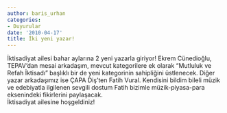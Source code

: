 ```yaml
---
author: baris_urhan
categories:
- Duyurular
date: '2010-04-17'
title: İki yeni yazar!
---
```


İktisadiyat ailesi bahar aylarına 2 yeni yazarla giriyor! Ekrem Cünedioğlu, TEPAV’dan mesai arkadaşım, mevcut kategorilere ek olarak “Mutluluk ve Refah İktisadı” başlıklı bir de yeni kategorinin sahipliğini üstlenecek. Diğer yazar arkadaşımız ise ÇAPA Diş’ten Fatih Vural. Kendisini bildim bileli müzik ve edebiyatla ilgilenen sevgili dostum Fatih bizimle müzik-piyasa-para eksenindeki fikirlerini paylaşacak.  
İktisadiyat ailesine hoşgeldiniz!
